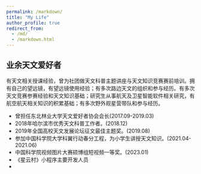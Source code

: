 ```yaml
---
permalink: /markdown/
title: "My Life"
author_profile: true
redirect_from: 
  - /md/
  - /markdown.html
---
```


## 业余天文爱好者
有天文相关授课经验，曾为社团做天文科普主题讲座与天文知识竞赛赛前培训。拥有自己的望远镜，有望远镜使用经验；有多次路边天文的组织和参与经历。有多次天文竞赛参赛经验和天文知识基础；研究生从事航天及卫星智能软件相关研究，有航空航天相关知识的积累基础；有多次野外观星营带队和参与经历。

- 曾担任东北林业大学天文爱好者协会会长(2017.09-2019.03)
- 2018年哈尔滨市优秀天文科普工作者。(2018.12)
- 2019年全国高校天文发展论坛征文最佳主题奖。(2019.08)
- 参加中国科学院大学科翼行动春分工程，为小学生讲授天文知识。(2021.04-2021.06)
- 中国科学院视频图片大赛硕博组短视频一等奖。(2023.01)
- 《星云村》小程序主要开发人员
- 


